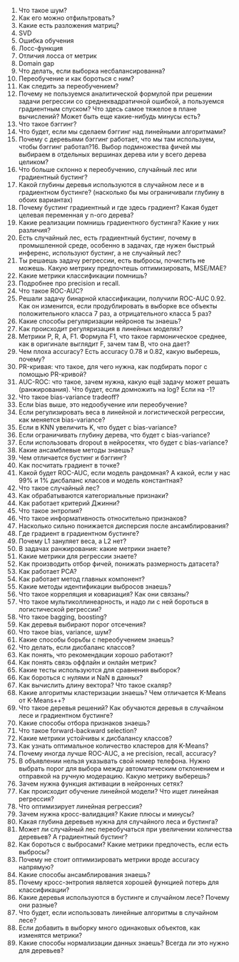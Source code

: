 1. Что такое шум?
2. Как его можно отфильтровать?
3. Какие есть разложения матриц?
4. SVD
5. Ошибка обучения
6. Лосс-функция
7. Отличия лосса от метрик
8. Domain gap
9. Что делать, если выборка несбалансированна?
10. Переобучение и как бороться с ним?
11. Как следить за переобучением?
12. Почему не пользуемся аналитической формулой при решении задачи регрессии со среднеквадратичной ошибкой, а пользуемся градиентным спуском? Что здесь самое тяжелое в плане вычислений? Может быть еще какие-нибудь минусы есть?
13. Что такое бэггинг?
14. Что будет, если мы сделаем бэггинг над линейными алгоритмами?
15. Почему с деревьями бэггинг работает, что мы там используем, чтобы бэггинг работал?16. Выбор подмножества фичей мы выбираем в отдельных вершинах дерева или у всего дерева целиком?
16. Что больше склонно к переобучению, случайный лес или градиентный бустинг?
17. Какой глубины деревья используются в случайном лесе и в градиентном бустинге? (насколько бы мы ограничивали глубину в обоих вариантах)
18. Почему бустинг градиентный и где здесь градиент? Какая будет целевая переменная у n-ого дерева?
19. Какие реализации помнишь градиентного бустинга? Какие у них различия?
20. Есть случайный лес, есть градиентный бустинг, почему в промышленной среде, особенно в задачах, где нужен быстрый инференс, используют бустинг, а не случайный лес?
21. Ты решаешь задачу регрессии, есть выбросы, почистить не можешь. Какую метрику предпочтешь оптимизировать, MSE/MAE?
22. Какие метрики классификации помнишь?
23. Подробнее про precision и recall.
24. Что такое ROC-AUC?
25. Решали задачу бинарной классификации, получили ROC-AUC 0.92. Как он изменится, если продублировать в выборке все объекты положительного класса 7 раз, а отрицательного класса 5 раз?
26. Какие способы регуляризации нейронов ты знаешь?
27. Как происходит регуляризация в линейных моделях?
28. Метрики P, R, A, F1. Формула F1, что такое гармоническое среднее, как в оригинале выглядит F, зачем там B, что она дает?
29. Чем плоха accuracy? Есть accuracy 0.78 и 0.82, какую выберешь, почему?
30. PR-кривая: что такое, для чего нужна, как подбирать порог с помощью PR-кривой?
31. AUC-ROC: что такое, зачем нужна, какую ещё задачу может решать (ранжирования). Что будет, если домножить на log? Если на -1?
32. Что такое bias-variance tradeoff?
33. Если bias выше, это недообучение или переобучение?
34. Если регулизировать веса в линейной и логистической регрессии, как меняется bias-variance?
35. Если в KNN увеличить K, что будет с bias-variance?
36. Если ограничивать глубину дерева, что будет с bias-variance?
37. Если использовать dropout в нейросетях, что будет с bias-variance?
38. Какие ансамблевые методы знаешь?
39. Чем отличается бустинг и бэггинг?
40. Как посчитать градиент в точке?
41. Какой будет ROC-AUC, если модель рандомная? А какой, если у нас 99% и 1% дисбаланс классов и модель константная?
42. Что такое случайный лес?
43. Как обрабатываются категориальные признаки?
44. Как работает критерий Джинни?
45. Что такое энтропия?
46. Что такое информативность относительно признаков?
47. Насколько сильно понижается дисперсия после ансамблирования?
48. Где градиент в градиентном бустинге?
49. Почему L1 зануляет веса, а L2 нет?
50. В задачах ранжирования: какие метрики знаете?
51. Какие метрики для регрессии знаете?
52. Как производить отбор фичей, понижать размерность датасета?
53. Как работает PCA?
54. Как работает метод главных компонент?
55. Какие методы идентификации выбросов знаешь?
56. Что такое корреляция и ковариация? Как они связаны?
57. Что такое мультиколлинеарность, и надо ли с ней бороться в логистической регрессии?
58. Что такое bagging, boosting?
59. Как деревья выбирают порог отсечения?
60. Что такое bias, variance, шум?
61. Какие способы борьбы с переобучением знаешь?
62. Что делать, если дисбаланс классов?
63. Как понять, что рекомендации хорошо работают?
64. Как понять связь оффлайн и онлайн метрик?
65. Какие тесты используются для сравнения выборок?
66. Как бороться с нулями и NaN в данных?
67. Как вычислить длину вектора? Что такое скаляр?
68. Какие алгоритмы кластеризации знаешь? Чем отличается K-Means от K-Means++?
69. Что такое деревья решений? Как обучаются деревья в случайном лесе и градиентном бустинге?
70. Какие способы отбора признаков знаешь?
71. Что такое forward-backward selection?
72. Какие метрики устойчивы к дисбалансу классов?
73. Как узнать оптимальное количество кластеров для K-Means?
74. Почему иногда лучше ROC-AUC, а не precision, recall, accuracy?
75. В объявлении нельзя указывать свой номер телефона. Нужно выбрать порог для выбора между автоматическим отклонением и отправкой на ручную модерацию. Какую метрику выберешь?
76. Зачем нужна функция активации в нейронных сетях?
77. Как происходит обучение линейной модели? Что ищет линейная регрессия?
78. Что оптимизирует линейная регрессия?
79. Зачем нужна кросс-валидация? Какие плюсы и минусы?
80. Какая глубина деревьев нужна для случайного леса и бустинга?
81. Может ли случайный лес переобучаться при увеличении количества деревьев? А градиентный бустинг?
82. Как бороться с выбросами? Какие метрики предпочесть, если есть выбросы?
83. Почему не стоит оптимизировать метрики вроде accuracy напрямую?
84. Какие способы ансамблирования знаешь?
85. Почему кросс-энтропия является хорошей функцией потерь для классификации?
86. Какие деревья используются в бустинге и случайном лесе? Почему они разные?
87. Что будет, если использовать линейные алгоритмы в случайном лесе?
88. Если добавить в выборку много одинаковых объектов, как изменятся метрики?
89. Какие способы нормализации данных знаешь? Всегда ли это нужно для деревьев?